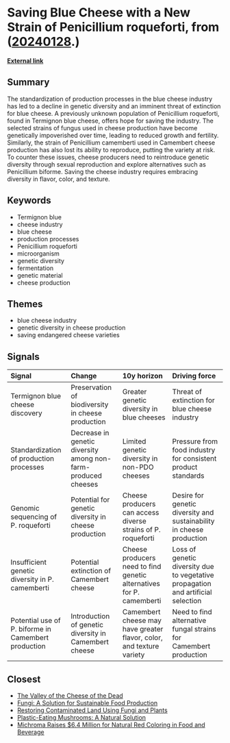 # __Saving Blue Cheese with a New Strain of Penicillium roqueforti__, from ([20240128](https://kghosh.substack.com/p/20240128).)

__[External link](https://news.cnrs.fr/articles/french-cheese-under-threat)__



## Summary

The standardization of production processes in the blue cheese industry has led to a decline in genetic diversity and an imminent threat of extinction for blue cheese. A previously unknown population of Penicillium roqueforti, found in Termignon blue cheese, offers hope for saving the industry. The selected strains of fungus used in cheese production have become genetically impoverished over time, leading to reduced growth and fertility. Similarly, the strain of Penicillium camemberti used in Camembert cheese production has also lost its ability to reproduce, putting the variety at risk. To counter these issues, cheese producers need to reintroduce genetic diversity through sexual reproduction and explore alternatives such as Penicillium biforme. Saving the cheese industry requires embracing diversity in flavor, color, and texture.

## Keywords

* Termignon blue
* cheese industry
* blue cheese
* production processes
* Penicillium roqueforti
* microorganism
* genetic diversity
* fermentation
* genetic material
* cheese production

## Themes

* blue cheese industry
* genetic diversity in cheese production
* saving endangered cheese varieties

## Signals

| Signal                                              | Change                                                        | 10y horizon                                                          | Driving force                                                                    |
|:----------------------------------------------------|:--------------------------------------------------------------|:---------------------------------------------------------------------|:---------------------------------------------------------------------------------|
| Termignon blue cheese discovery                     | Preservation of biodiversity in cheese production             | Greater genetic diversity in blue cheeses                            | Threat of extinction for blue cheese industry                                    |
| Standardization of production processes             | Decrease in genetic diversity among non-farm-produced cheeses | Limited genetic diversity in non-PDO cheeses                         | Pressure from food industry for consistent product standards                     |
| Genomic sequencing of P. roqueforti                 | Potential for genetic diversity in cheese production          | Cheese producers can access diverse strains of P. roqueforti         | Desire for genetic diversity and sustainability in cheese production             |
| Insufficient genetic diversity in P. camemberti     | Potential extinction of Camembert cheese                      | Cheese producers need to find genetic alternatives for P. camemberti | Loss of genetic diversity due to vegetative propagation and artificial selection |
| Potential use of P. biforme in Camembert production | Introduction of genetic diversity in Camembert cheese         | Camembert cheese may have greater flavor, color, and texture variety | Need to find alternative fungal strains for Camembert production                 |

## Closest

* [The Valley of the Cheese of the Dead](71ef32476324b8aa1a2668bf4cc27e5c)
* [Fungi: A Solution for Sustainable Food Production](0c58d382a0cacf288605a136bbcf69a3)
* [Restoring Contaminated Land Using Fungi and Plants](666f5297ceb142394ebf30d39f1d9bc3)
* [Plastic-Eating Mushrooms: A Natural Solution](652e3b2a7f89aad280b0d649ea6e9eb2)
* [Michroma Raises $6.4 Million for Natural Red Coloring in Food and Beverage](d812f238b024d5a104cbb7c001ed400b)